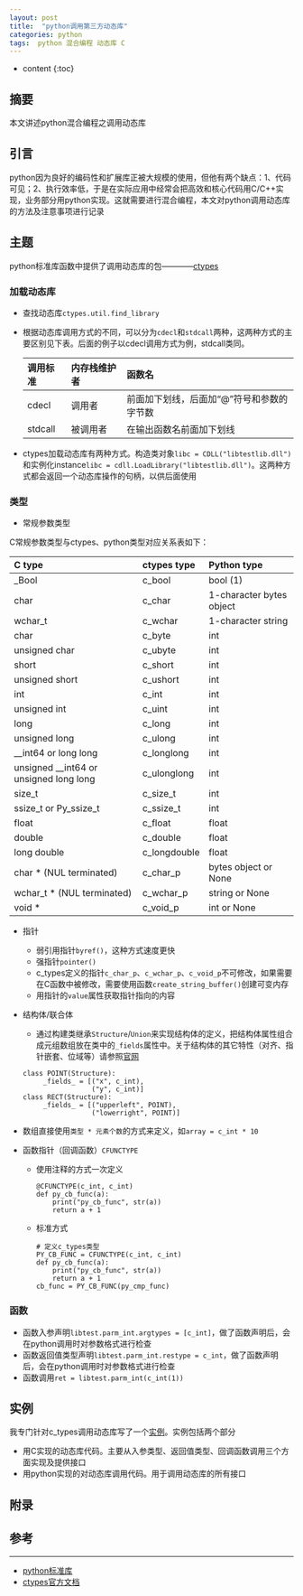 ```yaml
---
layout: post
title:  "python调用第三方动态库"
categories: python
tags:  python 混合编程 动态库 C
---
```


* content
{:toc}

## 摘要
本文讲述python混合编程之调用动态库

## 引言
python因为良好的编码性和扩展库正被大规模的使用，但他有两个缺点：1、代码可见；2、执行效率低，于是在实际应用中经常会把高效和核心代码用C/C++实现，业务部分用python实现。这就需要进行混合编程，本文对python调用动态库的方法及注意事项进行记录

## 主题
python标准库函数中提供了调用动态库的包————[ctypes](https://docs.python.org/3/library/ctypes.html)

### 加载动态库
* 查找动态库`ctypes.util.find_library`
* 根据动态库调用方式的不同，可以分为`cdecl`和`stdcall`两种，这两种方式的主要区别见下表。后面的例子以cdecl调用方式为例，stdcall类同。

  | 调用标准  | 内存栈维护者                      | 函数名              |
  | :------------- | :------------- | :------------- |
  | cdecl | 调用者                 | 前面加下划线，后面加“@”符号和参数的字节数      |
  | stdcall |被调用者           | 在输出函数名前面加下划线      |

* ctypes加载动态库有两种方式。构造类对象`libc = CDLL("libtestlib.dll")`和实例化instance`libc = cdll.LoadLibrary("libtestlib.dll")`。这两种方式都会返回一个动态库操作的句柄，以供后面使用

### 类型
* 常规参数类型

C常规参数类型与ctypes、python类型对应关系表如下：

| C type                                 | ctypes type  | Python type              |
|:---------------------------------------|:-------------|:-------------------------|
| _Bool                                  | c_bool       | bool (1)                 |
| char                                   | c_char       | 1-character bytes object |
| wchar_t                                | c_wchar      | 1-character string       |
| char                                   | c_byte       | int                      |
| unsigned char                          | c_ubyte      | int                      |
| short                                  | c_short      | int                      |
| unsigned short                         | c_ushort     | int                      |
| int                                    | c_int        | int                      |
| unsigned int                           | c_uint       | int                      |
| long                                   | c_long       | int                      |
| unsigned long                          | c_ulong      | int                      |
| __int64 or long long                   | c_longlong   | int                      |
| unsigned __int64 or unsigned long long | c_ulonglong  | int                      |
| size_t                                 | c_size_t     | int                      |
| ssize_t or Py_ssize_t                  | c_ssize_t    | int                      |
| float                                  | c_float      | float                    |
| double                                 | c_double     | float                    |
| long double                            | c_longdouble | float                    |
| char * (NUL terminated)                | c_char_p     | bytes object or None     |
| wchar_t * (NUL terminated)             | c_wchar_p    | string or None           |
| void *                                 | c_void_p     | int or None              |

* 指针
  * 弱引用指针`byref()`，这种方式速度更快
  * 强指针`pointer()`
  * c_types定义的指针`c_char_p`、`c_wchar_p`、`c_void_p`不可修改，如果需要在C函数中被修改，需要使用函数`create_string_buffer()`创建可变内存
  * 用指针的`value`属性获取指针指向的内容

* 结构体/联合体
  * 通过构建类继承`Structure`/`Union`来实现结构体的定义，把结构体属性组合成元组数组放在类中的`_fields`属性中。关于结构体的其它特性（对齐、指针嵌套、位域等）请参照[官网](https://docs.python.org/3/library/ctypes.html)
  ```
  class POINT(Structure):
       _fields_ = [("x", c_int),
                   ("y", c_int)]
  class RECT(Structure):
       _fields_ = [("upperleft", POINT),
                   ("lowerright", POINT)]
  ```
* 数组直接使用`类型 * 元素个数`的方式来定义，如`array = c_int * 10`

* 函数指针（回调函数）`CFUNCTYPE`
  * 使用注释的方式一次定义
    ```
    @CFUNCTYPE(c_int, c_int)
    def py_cb_func(a):
        print("py_cb_func", str(a))
        return a + 1
    ```
  * 标准方式
    ```
    # 定义c_types类型
    PY_CB_FUNC = CFUNCTYPE(c_int, c_int)
    def py_cb_func(a):
        print("py_cb_func", str(a))
        return a + 1
    cb_func = PY_CB_FUNC(py_cmp_func)
    ```

### 函数
* 函数入参声明`libtest.parm_int.argtypes = [c_int]`，做了函数声明后，会在python调用时对参数格式进行检查
* 函数返回值类型声明`libtest.parm_int.restype = c_int`，做了函数声明后，会在python调用时对参数格式进行检查
* 函数调用`ret = libtest.parm_int(c_int(1))`

## 实例
我专门针对c_types调用动态库写了一个[实例](https://github.com/gdyshi/python_experiment/tree/master/library_verification/c_types)。实例包括两个部分
- 用C实现的动态库代码。主要从入参类型、返回值类型、回调函数调用三个方面实现及提供接口
- 用python实现的对动态库调用代码。用于调用动态库的所有接口

## 附录


## 参考
---
- [python标准库](https://docs.python.org/3/library/index.html)
- [ctypes官方文档](https://docs.python.org/3/library/ctypes.html)
